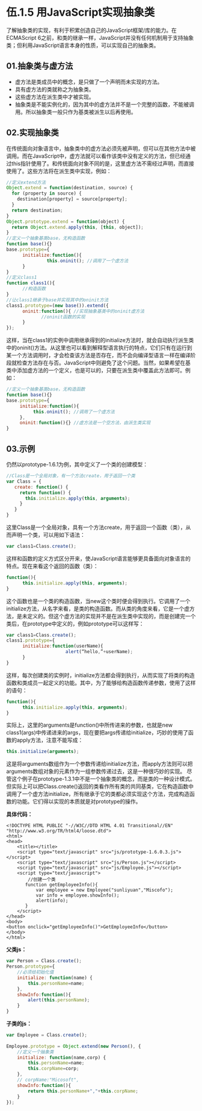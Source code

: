 # 伍.1.5 用JavaScript实现抽象类

了解抽象类的实现，有利于积累创造自己的JavaScript框架/库的能力。在ECMAScript 6之前，和类的继承一样，JavaScript并没有任何机制用于支持抽象类；但利用JavaScript语言本身的性质，可以实现自己的抽象类。

## 01.抽象类与虚方法

* 虚方法是类成员中的概念，是只做了一个声明而未实现的方法。
* 具有虚方法的类就称之为抽象类。
* 这些虚方法在派生类中才被实现。
* 抽象类是不能实例化的，因为其中的虚方法并不是一个完整的函数，不能被调用。所以抽象类一般只作为基类被派生以后再使用。 

## 02.实现抽象类

在传统面向对象语言中，抽象类中的虚方法必须先被声明，但可以在其他方法中被调用。而在JavaScript中，虚方法就可以看作该类中没有定义的方法，但已经通过this指针使用了。和传统面向对象不同的是，这里虚方法不需经过声明，而直接使用了。这些方法将在派生类中实现，例如：

```javascript
//定义extend方法
Object.extend = function(destination, source) { 
  for (property in source) { 
    destination[property] = source[property]; 
  } 
  return destination; 
}
Object.prototype.extend = function(object) { 
  return Object.extend.apply(this, [this, object]); 
}
//定义一个抽象基类base，无构造函数
function base(){}
base.prototype={
      initialize:function(){
               this.oninit(); //调用了一个虚方法
      }
}
//定义class1
function class1(){
      //构造函数
}
//让class1继承于base并实现其中的oninit方法
class1.prototype=(new base()).extend({
      oninit:function(){ //实现抽象基类中的oninit虚方法
             //oninit函数的实现
      }
});
```

这样，当在class1的实例中调用继承得到的initialize方法时，就会自动执行派生类中的oninit\(\)方法。从这里也可以看到解释型语言执行的特点，它们只有在运行到某一个方法调用时，才会检查该方法是否存在，而不会向编译型语言一样在编译阶段就检查方法存在与否。JavaScript中则避免了这个问题。当然，如果希望在基类中添加虚方法的一个定义，也是可以的，只要在派生类中覆盖此方法即可。例如：

```javascript
//定义一个抽象基类base，无构造函数
function base(){}
base.prototype={
     initialize:function(){
          this.oninit(); //调用了一个虚方法
     },
     oninit:function(){} //虚方法是一个空方法，由派生类实现
}
```

## 03.示例

仍然以prototype-1.6.1为例，其中定义了一个类的创建模型：

```javascript
//Class是一个全局对象，有一个方法create，用于返回一个类
var Class = { 
   create: function() { 
     return function() { 
       this.initialize.apply(this, arguments); 
     }
   }
}
```

这里Class是一个全局对象，具有一个方法create，用于返回一个函数（类），从而声明一个类，可以用如下语法：

```javascript
var class1=Class.create();
```

这样和函数的定义方式区分开来，使JavaScript语言能够更具备面向对象语言的特点。现在来看这个返回的函数（类）：

```javascript
function(){
      this.initialize.apply(this, arguments);
}
```

这个函数也是一个类的构造函数，当new这个类时便会得到执行。它调用了一个initialize方法，从名字来看，是类的构造函数。而从类的角度来看，它是一个虚方法，是未定义的。但这个虚方法的实现并不是在派生类中实现的，而是创建完一个类后，在prototype中定义的，例如prototype可以这样写：

```javascript
var class1=Class.create();
class1.prototype={
      initialize:function(userName){
                      alert(“hello,”+userName);
      }
}
```

这样，每次创建类的实例时，initialize方法都会得到执行，从而实现了将类的构造函数和类成员一起定义的功能。其中，为了能够给构造函数传递参数，使用了这样的语句：

```javascript
function(){
      this.initialize.apply(this, arguments);
}
```

实际上，这里的arguments是function\(\)中所传进来的参数，也就是new class1\(args\)中传递进来的args，现在要把args传递给initialize，巧妙的使用了函数的apply方法，注意不能写成：

```javascript
this.initialize(arguments);
```

这是将arguments数组作为一个参数传递给initialize方法，而apply方法则可以把arguments数组对象的元素作为一组参数传递过去，这是一种很巧妙的实现。 尽管这个例子在prototype-1.3.1中不是一个抽象类的概念，而是类的一种设计模式。但实际上可以把Class.create\(\)返回的类看作所有类的共同基类，它在构造函数中调用了一个虚方法initialize，所有继承于它的类都必须实现这个方法，完成构造函数的功能。它们得以实现的本质就是对prototype的操作。

**具体代码：**

```markup
<!DOCTYPE HTML PUBLIC "-//W3C//DTD HTML 4.01 Transitional//EN" "http://www.w3.org/TR/html4/loose.dtd">
<html>
<head>
    <title></title>
    <script type="text/javascript" src="js/prototype-1.6.0.3.js"></script>
    <script type="text/javascript" src="js/Person.js"></script>
    <script type="text/javascript" src="js/Employee.js"></script>
    <script type="text/javascript">
        //创建一个类
       function getEmployeeInfo(){
           var employee = new Employee("sunliyuan","Miscofo");
           var info = employee.showInfo();
           alert(info);
       }
    </script>
</head>
<body>
<button onclick="getEmployeeInfo()">GetEmployeeInfo</button>
</body>
</html>
```

**父类js：**

```javascript
var Person = Class.create();
Person.prototype={
    //必须给初始化值
    initialize: function(name) {
        this.personName=name;
    },
    showInfo:function(){
        alert(this.personName);
    }
}
```

**子类的js：**

```javascript
var Employee = Class.create();
 
Employee.prototype = Object.extend(new Person(), {
    //定义一个抽象类
    initialize: function(name,corp) {
        this.personName=name;
        this.corpName=corp;
    },
    // corpName:"Micosoft",
    showInfo:function(){
        return this.personName+","+this.corpName;
    }
});
```


